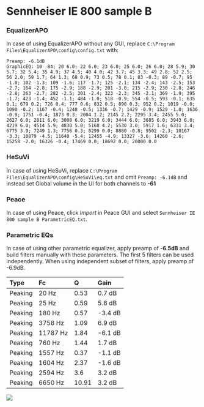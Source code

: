 # Sennheiser IE 800 sample B

### EqualizerAPO
In case of using EqualizerAPO without any GUI, replace `C:\Program Files\EqualizerAPO\config\config.txt`
with:
```
Preamp: -6.1dB
GraphicEQ: 10 -84; 20 6.0; 22 6.0; 23 6.0; 25 6.0; 26 6.0; 28 5.9; 30 5.7; 32 5.4; 35 4.9; 37 4.5; 40 4.0; 42 3.7; 45 3.3; 49 2.8; 52 2.5; 56 2.0; 59 1.7; 64 1.3; 68 0.9; 73 0.5; 78 0.1; 83 -0.3; 89 -0.7; 95 -1.0; 102 -1.3; 109 -1.6; 117 -1.7; 125 -2.1; 134 -2.4; 143 -2.5; 153 -2.7; 164 -2.8; 175 -2.9; 188 -2.9; 201 -3.0; 215 -2.9; 230 -2.8; 246 -2.8; 263 -2.7; 282 -2.5; 301 -2.4; 323 -2.3; 345 -2.1; 369 -1.9; 395 -1.7; 423 -1.4; 452 -1.1; 484 -1.0; 518 -0.9; 554 -0.5; 593 -0.1; 635 0.1; 679 0.2; 726 0.4; 777 0.6; 832 0.5; 890 0.3; 952 0.2; 1019 -0.0; 1090 -0.2; 1167 -0.4; 1248 -0.5; 1336 -0.7; 1429 -0.9; 1529 -1.0; 1636 -0.9; 1751 -0.4; 1873 0.3; 2004 1.2; 2145 2.2; 2295 3.4; 2455 5.0; 2627 6.0; 2811 6.0; 3008 6.0; 3219 6.0; 3444 6.0; 3685 6.0; 3943 6.0; 4219 6.0; 4514 5.9; 4830 5.0; 5168 4.2; 5530 3.0; 5917 1.6; 6331 3.4; 6775 3.9; 7249 1.3; 7756 0.3; 8299 0.0; 8880 -0.8; 9502 -2.3; 10167 -3.3; 10879 -4.5; 11640 -5.4; 12455 -4.9; 13327 -3.6; 14260 -2.6; 15258 -2.0; 16326 -0.4; 17469 0.0; 18692 0.0; 20000 0.0
```

### HeSuVi
In case of using HeSuVi, replace `C:\Program Files\EqualizerAPO\config\HeSuVi\eq.txt` and omit `Preamp:
-6.1dB` and instead set Global volume in the UI for both channels to **-61**

### Peace
In case of using Peace, click *Import* in Peace GUI and select `Sennheiser IE 800 sample B ParametricEQ.txt`.

### Parametric EQs
In case of using other parametric equalizer, apply preamp of **-6.5dB** and build filters manually
with these parameters. The first 5 filters can be used independently.
When using independent subset of filters, apply preamp of -6.9dB.

| Type    | Fc       |     Q | Gain    |
|:--------|:---------|:------|:--------|
| Peaking | 20 Hz    |  0.53 | 0.7 dB  |
| Peaking | 25 Hz    |  0.59 | 5.6 dB  |
| Peaking | 180 Hz   |  0.57 | -3.4 dB |
| Peaking | 3758 Hz  |  1.09 | 6.9 dB  |
| Peaking | 11787 Hz |  1.84 | -6.1 dB |
| Peaking | 760 Hz   |  1.44 | 1.7 dB  |
| Peaking | 1557 Hz  |  0.37 | -1.1 dB |
| Peaking | 1604 Hz  |  2.37 | -1.6 dB |
| Peaking | 2594 Hz  |  3.6  | 3.2 dB  |
| Peaking | 6650 Hz  | 10.91 | 3.2 dB  |

![](https://raw.githubusercontent.com/jaakkopasanen/AutoEq/master/results/innerfidelity/sbaf-serious/Sennheiser%20IE%20800%20sample%20B/Sennheiser%20IE%20800%20sample%20B.png)